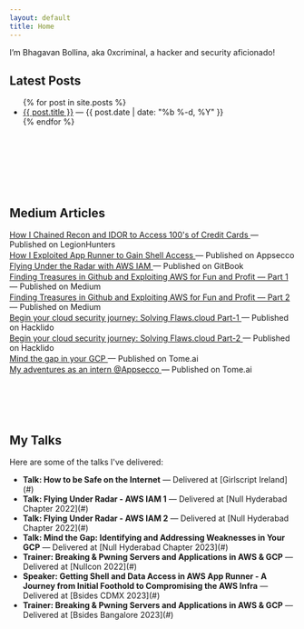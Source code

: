 ```yaml
---
layout: default
title: Home
---
```


I’m Bhagavan Bollina, aka 0xcriminal, a hacker and security aficionado!

## Latest Posts

<ul style="margin-bottom: 50px;">
  {% for post in site.posts %}
    <li>
      <a href="{{ post.url }}">{{ post.title }}</a> — {{ post.date | date: "%b %-d, %Y" }}
    </li>
  {% endfor %}
</ul>

<!-- Gap Section -->
<div style="height: 60px;"></div> <!-- Adds space between sections -->

## Medium Articles

<ul style="list-style-type: none; padding-left: 0;">
  <li style="margin-bottom: 2px;">
    <a href="https://medium.com/legionhunters/how-i-chained-recon-and-idor-to-access-100s-of-credit-cards-0ca50eb82a74" target="_blank">
      How I Chained Recon and IDOR to Access 100's of Credit Cards
    </a> — Published on LegionHunters
  </li>
  <li style="margin-bottom: 2px;">
    <a href="https://blog.appsecco.com/getting-shell-and-data-access-in-aws-app-runner-3632e844bc77" target="_blank">
      How I Exploited App Runner to Gain Shell Access
    </a> — Published on Appsecco
  </li>
  <li style="margin-bottom: 2px;">
    <a href="https://0xcriminal.gitbook.io/flying-under-radar-aws-iam/" target="_blank">
      Flying Under the Radar with AWS IAM
    </a> — Published on GitBook
  </li>
  <li style="margin-bottom: 2px;">
    <a href="https://blog.appsecco.com/finding-treasures-in-github-and-exploiting-aws-for-fun-and-profit-part-1-be5cfadf942" target="_blank">
      Finding Treasures in Github and Exploiting AWS for Fun and Profit — Part 1
    </a> — Published on Medium
  </li>
  <li style="margin-bottom: 2px;">
    <a href="https://blog.appsecco.com/finding-treasures-in-github-and-exploiting-aws-for-fun-and-profit-part-2-8ffefa995439" target="_blank">
      Finding Treasures in Github and Exploiting AWS for Fun and Profit — Part 2
    </a> — Published on Medium
  </li>
  <li style="margin-bottom: 2px;">
    <a href="https://hacklido.com/blog/472-begin-your-cloud-security-journey-solving-flawscloud-part-1" target="_blank">
      Begin your cloud security journey: Solving Flaws.cloud Part-1
    </a> — Published on Hacklido
  </li>
  <li style="margin-bottom: 2px;">
    <a href="https://hacklido.com/blog/481-begin-your-cloud-security-journey-solving-flawscloud-part-2" target="_blank">
      Begin your cloud security journey: Solving Flaws.cloud Part-2
    </a> — Published on Hacklido
  </li>
  <li style="margin-bottom: 2px;">
    <a href="https://lightfield.app/xcriminal/mind-the-gap-identifying-and-addressing-weaknesses-in-your-gcp-clelfpmqg09u26m3z0a98z8ek" target="_blank">
      Mind the gap in your GCP
    </a> — Published on Tome.ai
  </li>
  <li style="margin-bottom: 2px;">
    <a href="https://blog.appsecco.com/my-adventures-as-an-intern-appsecco-85c2b90a5194" target="_blank">
      My adventures as an intern @Appsecco
    </a> — Published on Tome.ai
  </li>
</ul>

<!-- Gap Section -->
<div style="height: 60px;"></div> <!-- Adds space between sections -->

## My Talks

Here are some of the talks I've delivered:

<ul>
  <li>
    <strong>Talk: How to be Safe on the Internet</strong> — Delivered at [Girlscript Ireland](#)
  </li>
  <li>
    <strong>Talk: Flying Under Radar - AWS IAM 1</strong> — Delivered at [Null Hyderabad Chapter 2022](#)
  </li>
  <li>
    <strong>Talk: Flying Under Radar - AWS IAM 2</strong> — Delivered at [Null Hyderabad Chapter 2022](#)
  </li>
  <li>
    <strong>Talk: Mind the Gap: Identifying and Addressing Weaknesses in Your GCP</strong> — Delivered at [Null Hyderabad Chapter 2023](#)
  </li>
  <li>
    <strong>Trainer: Breaking & Pwning Servers and Applications in AWS & GCP</strong> — Delivered at [Nullcon 2022](#)
  </li>
  <li>
    <strong>Speaker: Getting Shell and Data Access in AWS App Runner - A Journey from Initial Foothold to Compromising the AWS Infra</strong> — Delivered at [Bsides CDMX 2023](#)
  </li>
  <li>
    <strong>Trainer: Breaking & Pwning Servers and Applications in AWS & GCP</strong> — Delivered at [Bsides Bangalore 2023](#)
  </li>
</ul>
